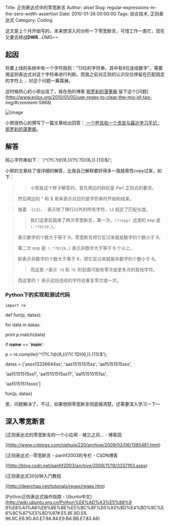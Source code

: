 Title: 正则表达式中的零宽断言
Author: alswl
Slug: regular-expressions-in-the-zero-width-assertion
Date: 2010-01-26 00:00:00
Tags: 综合技术, 正则表达式
Category: Coding

这文是上个月开始写的，本来想深入的分析一下零宽断言，可惜工作一直忙，现在又要去转战**DWR**...OMG~~

## 起因

将要上线的系统中有一个字符规则："13位的字符串，其中有8位连续数字"，需要用这则表达式对这个字符串进行判断。而我之前对正则的认识仅仅停留在匹配固定的字符上
，对这个问题一筹莫展。

这时候热心的小邪出现了，我在他的博客 [邪罗刹的菠萝阁](http://www.evlos.org)
留下这个[问题](http://www.evlos.org/2010/01/05/use-regex-to-clear-the-mix-of-tag-
img/#comment-5968)

![image](https://ohsolnxaa.qnssl.comm/2010/01/alswl_ask.jpg)

小邪很热心的撰写了一篇文章给出回答：[ 一个杯具和一个洗具与最近学习手记 :
邪罗刹的菠萝阁](http://www.evlos.org/2010/01/07/a-cuptool-and-a-washtool)。

## 解答

核心字符串如下： '/^(?!(.*?d){9,})(?!(.*?D){6,}).{13}$/';

小邪的文章给了很详细的解答，比我自己解释要好得多～我就索性copy过来，如下：

> > 小邪是这个样子解答的，首先两边的斜杠是 Perl 正则式的要求。

> 然后两边的 ^ 和 $ 用来表示对应的是字符串的开始和结束。

> 接着` .{13}`，. 表示除了换行以外的所有字符，`13` 规定了匹配长度。

>

> > 我们这里前面用了两次零宽断言，第一次，`(?!exp) `这里的 exp 是 `(.*?d){9,}`。

> 表示数字的个数大于等于 9，零宽断言把它反过来就是数字的个数小于 9。

> 第二次 exp 是` (.*?D){6,}` 表示非数字大于等于 6 个以上。

> 即表示非数字的个数大于等于 6，把它反过来就是非数字的个数小于 6。

>

> > 而这里` .* `表示` ?d` 和 `?D `的前面可能有零次或更多次的其他字符。

> 而这里的 `? `表示这段连续的字符会重复零次或一次。

### Python下的实现和测试代码

    
    import re

def fun(p, datas):

for data in datas:

print p.match(data)

if __name__ == '__main__':

p = re.compile(r'^(?!(.*?d){9,})(?!(.*?D){6,}).{13}$');

datas = ['asss13336644ss', 'aas15151515ss', 'aa15151515sss',

'aa15151515ss1', 'aa15151515ss11', 'aa151515151ss',

'aa15151511ssss']

fun(p, datas)

恩，问题解决了，不过，如果想把零宽断言彻底搞清楚，还需要深入学习一下～

## 深入零宽断言

[正则表达式的零宽断言的一个小应用 - 楼兰之风... - 博客园

](http://www.cnblogs.com/xiehuiqi220/archive/2009/02/06/1385481.html)

[正则表达式--零宽断言 - panhf2003的专栏 - CSDN博客

](http://blog.csdn.net/panhf2003/archive/2008/11/19/3337163.aspx)

[正则表达式30分钟入门教程

](http://deerchao.net/tutorials/regex/regex.htm)

[Python正则表达式操作指南 - Ubuntu中文](http://wiki.ubuntu.org.cn/Python%E6%AD%A3%E5%88%9
9%E8%A1%A8%E8%BE%BE%E5%BC%8F%E6%93%8D%E4%BD%9C%E6%8C%87%E5%8D%97#.E5.8F.8D.E6.
96.9C.E6.9D.A0.E7.9A.84.E9.BA.BB.E7.83.A6)

